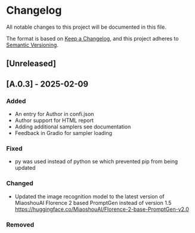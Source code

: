 # Changelog

All notable changes to this project will be documented in this file.

The format is based on [Keep a Changelog](https://keepachangelog.com/en/1.1.0/),
and this project adheres to [Semantic Versioning](https://semver.org/spec/v2.0.0.html).

## [Unreleased]

## [A.0.3] - 2025-02-09

### Added

- An entry for Author in confi.json
- Author support for HTML report
- Adding additional samplers see documentation
- Feedback in Gradio for sampler loading


### Fixed

- py was used instead of python se which prevented pip from being updated 

### Changed

- Updated the image recognition model to the latest version of MiaoshouAI Florence 2 based PromptGen instead of version 1.5
https://huggingface.co/MiaoshouAI/Florence-2-base-PromptGen-v2.0

### Removed
